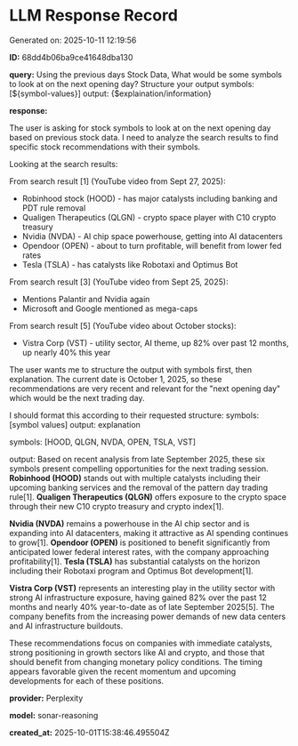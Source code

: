 # LLM Response Record

Generated on: 2025-10-11 12:19:56

**ID:** 68dd4b06ba9ce41648dba130

**query:** Using the previous days Stock Data, What would be some symbols to look at on the next opening day? 
Structure your output
symbols: [${symbol-values}]
output: {$explaination/information}

**response:**

<think>
The user is asking for stock symbols to look at on the next opening day based on previous stock data. I need to analyze the search results to find specific stock recommendations with their symbols.

Looking at the search results:

From search result [1] (YouTube video from Sept 27, 2025):
- Robinhood stock (HOOD) - has major catalysts including banking and PDT rule removal
- Qualigen Therapeutics (QLGN) - crypto space player with C10 crypto treasury  
- Nvidia (NVDA) - AI chip space powerhouse, getting into AI datacenters
- Opendoor (OPEN) - about to turn profitable, will benefit from lower fed rates
- Tesla (TSLA) - has catalysts like Robotaxi and Optimus Bot

From search result [3] (YouTube video from Sept 25, 2025):
- Mentions Palantir and Nvidia again
- Microsoft and Google mentioned as mega-caps

From search result [5] (YouTube video about October stocks):
- Vistra Corp (VST) - utility sector, AI theme, up 82% over past 12 months, up nearly 40% this year

The user wants me to structure the output with symbols first, then explanation. The current date is October 1, 2025, so these recommendations are very recent and relevant for the "next opening day" which would be the next trading day.

I should format this according to their requested structure:
symbols: [symbol values]
output: explanation
</think>

symbols: [HOOD, QLGN, NVDA, OPEN, TSLA, VST]

output: Based on recent analysis from late September 2025, these six symbols present compelling opportunities for the next trading session. **Robinhood (HOOD)** stands out with multiple catalysts including their upcoming banking services and the removal of the pattern day trading rule[1]. **Qualigen Therapeutics (QLGN)** offers exposure to the crypto space through their new C10 crypto treasury and crypto index[1].

**Nvidia (NVDA)** remains a powerhouse in the AI chip sector and is expanding into AI datacenters, making it attractive as AI spending continues to grow[1]. **Opendoor (OPEN)** is positioned to benefit significantly from anticipated lower federal interest rates, with the company approaching profitability[1]. **Tesla (TSLA)** has substantial catalysts on the horizon including their Robotaxi program and Optimus Bot development[1].

**Vistra Corp (VST)** represents an interesting play in the utility sector with strong AI infrastructure exposure, having gained 82% over the past 12 months and nearly 40% year-to-date as of late September 2025[5]. The company benefits from the increasing power demands of new data centers and AI infrastructure buildouts.

These recommendations focus on companies with immediate catalysts, strong positioning in growth sectors like AI and crypto, and those that should benefit from changing monetary policy conditions. The timing appears favorable given the recent momentum and upcoming developments for each of these positions.

**provider:** Perplexity

**model:** sonar-reasoning

**created_at:** 2025-10-01T15:38:46.495504Z

